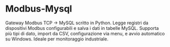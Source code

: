 # Modbus-Mysql
Gateway Modbus TCP → MySQL scritto in Python. Legge registri da dispositivi Modbus configurabili e salva i dati in tabelle MySQL. Supporta più tipi di dato, import da CSV, configurazione via menu, e avvio automatico su Windows. Ideale per monitoraggio industriale.
